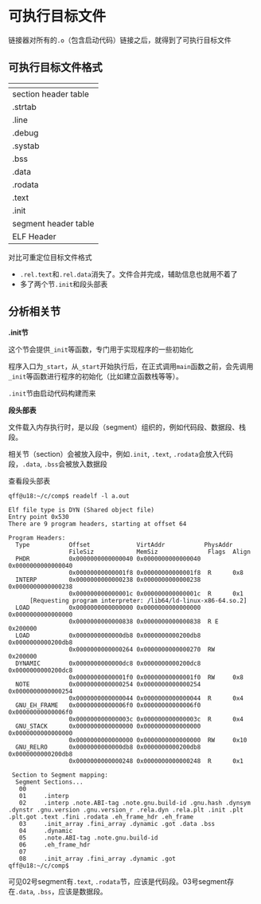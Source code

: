 # 可执行目标文件

链接器对所有的`.o`（包含启动代码）链接之后，就得到了可执行目标文件

## 可执行目标文件格式

| []()                 |
|:---------------------|
| section header table |
| .strtab              |
| .line                |
| .debug               |
| .systab              |
| .bss                 |
| .data                |
| .rodata              |
| .text                |
| .init                |
| segment header table |
| ELF Header           |

对比可重定位目标文件格式

- `.rel.text`和`.rel.data`消失了。文件合并完成，辅助信息也就用不着了
- 多了两个节`.init`和段头部表


## 分析相关节

**.init节**

这个节会提供`_init`等函数，专门用于实现程序的一些初始化

程序入口为`_start`，从`_start`开始执行后，在正式调用`main`函数之前，会先调用`_init`等函数进行程序的初始化（比如建立函数栈等等）。

`.init`节由启动代码构建而来


**段头部表**

文件载入内存执行时，是以段（segment）组织的，例如代码段、数据段、栈段。

相关节（section）会被放入段中，例如`.init`, `.text`, `.rodata`会放入代码段，`.data`, `.bss`会被放入数据段

查看段头部表

```
qff@u18:~/c/comp$ readelf -l a.out

Elf file type is DYN (Shared object file)
Entry point 0x530
There are 9 program headers, starting at offset 64

Program Headers:
  Type           Offset             VirtAddr           PhysAddr
                 FileSiz            MemSiz              Flags  Align
  PHDR           0x0000000000000040 0x0000000000000040 0x0000000000000040
                 0x00000000000001f8 0x00000000000001f8  R      0x8
  INTERP         0x0000000000000238 0x0000000000000238 0x0000000000000238
                 0x000000000000001c 0x000000000000001c  R      0x1
      [Requesting program interpreter: /lib64/ld-linux-x86-64.so.2]
  LOAD           0x0000000000000000 0x0000000000000000 0x0000000000000000
                 0x0000000000000838 0x0000000000000838  R E    0x200000
  LOAD           0x0000000000000db8 0x0000000000200db8 0x0000000000200db8
                 0x0000000000000264 0x0000000000000270  RW     0x200000
  DYNAMIC        0x0000000000000dc8 0x0000000000200dc8 0x0000000000200dc8
                 0x00000000000001f0 0x00000000000001f0  RW     0x8
  NOTE           0x0000000000000254 0x0000000000000254 0x0000000000000254
                 0x0000000000000044 0x0000000000000044  R      0x4
  GNU_EH_FRAME   0x00000000000006f0 0x00000000000006f0 0x00000000000006f0
                 0x000000000000003c 0x000000000000003c  R      0x4
  GNU_STACK      0x0000000000000000 0x0000000000000000 0x0000000000000000
                 0x0000000000000000 0x0000000000000000  RW     0x10
  GNU_RELRO      0x0000000000000db8 0x0000000000200db8 0x0000000000200db8
                 0x0000000000000248 0x0000000000000248  R      0x1

 Section to Segment mapping:
  Segment Sections...
   00
   01     .interp
   02     .interp .note.ABI-tag .note.gnu.build-id .gnu.hash .dynsym .dynstr .gnu.version .gnu.version_r .rela.dyn .rela.plt .init .plt .plt.got .text .fini .rodata .eh_frame_hdr .eh_frame
   03     .init_array .fini_array .dynamic .got .data .bss
   04     .dynamic
   05     .note.ABI-tag .note.gnu.build-id
   06     .eh_frame_hdr
   07
   08     .init_array .fini_array .dynamic .got
qff@u18:~/c/comp$
```

可见02号segment有`.text`, `.rodata`节，应该是代码段。03号segment存在`.data`, `.bss`，应该是数据段。
